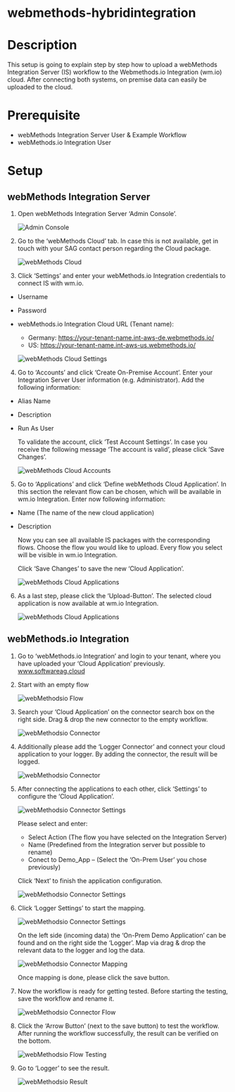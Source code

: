 # webmethods-hybridintegration
# Description
This setup is going to explain step by step how to upload a webMethods Integration Server (IS) workflow to the Webmethods.io Integration (wm.io) cloud. After connecting both systems, on premise data can easily be uploaded to the cloud.

# Prerequisite
* webMethods Integration Server User & Example Workflow
* webMethods.io Integration User

# Setup
## webMethods Integration Server 
1.	Open webMethods Integration Server ‘Admin Console’.

    ![Admin Console](/images/admin-console-001.png "Admin Console")

2.	Go to the ‘webMethods Cloud’ tab. In case this is not available, get in touch with your SAG contact person regarding the Cloud package.

    ![webMethods Cloud](/images/admin-console-002.png "webMethods Cloud")

3.	Click ‘Settings’ and enter your webMethods.io Integration credentials to connect IS with wm.io.

  * Username
  * Password
  * webMethods.io Integration Cloud URL (Tenant name):
      * Germany: https://your-tenant-name.int-aws-de.webmethods.io/ 
      * US: https://your-tenant-name.int-aws-us.webmethods.io/

    ![webMethods Cloud Settings](/images/admin-console-003.png "webMethods Cloud Settings")

4.	Go to ‘Accounts’ and click ‘Create On-Premise Account’. Enter your Integration Server User information (e.g. Administrator). Add the following information:

  * Alias Name
  * Description
  * Run As User

    To validate the account, click ‘Test Account Settings’. In case you receive the following message ‘The account is valid’, please     click ‘Save Changes’.
  
    ![webMethods Cloud Accounts](/images/admin-console-003.png "webMethods Cloud Accounts")
  
5.	Go to ‘Applications’ and click ‘Define webMethods Cloud Application’. In this section the relevant flow can be chosen, which will be available in wm.io Integration.
Enter now following information:

  * Name (The name of the new cloud application)
  * Description

    Now you can see all available IS packages with the corresponding flows. Choose the flow you would like to upload. Every flow you select will be visible in wm.io Integration.

    Click ‘Save Changes’ to save the new ‘Cloud Application’.

    ![webMethods Cloud Applications](/images/admin-console-005.png "webMethods Cloud Applications")

6.	As a last step, please click the ‘Upload-Button’. The selected cloud application is now available at wm.io Integration.

    ![webMethods Cloud Applications](/images/admin-console-006.png "webMethods Cloud Applications")


## webMethods.io Integration
1.	Go to ‘webMethods.io Integration’ and login to your tenant, where you have uploaded your ‘Cloud Application’ previously. www.softwareag.cloud

2.	Start with an empty flow

    ![webMethodsio Flow](/images/webmethodsio-001.png "webMethodsio Flow")

3.	Search your ‘Cloud Application’ on the connector search box on the right side. Drag & drop the new connector to the empty workflow.

    ![webMethodsio Connector](/images/webmethodsio-002.png "webMethodsio Connector")

4.	Additionally please add the ‘Logger Connector’ and connect your cloud application to your logger. By adding the connector, the result will be logged.

    ![webMethodsio Connector](/images/webmethodsio-003.png "webMethodsio Connector")

5.	After connecting the applications to each other, click ‘Settings’ to configure the ‘Cloud Application’.

    ![webMethodsio Connector Settings](/images/webmethodsio-004.png "webMethodsio Connector Settings")

      Please select and enter:

    * Select Action (The flow you have selected on the Integration Server)
    * Name (Predefined from the Integration server but possible to rename)
    * Conect to Demo_App – (Select the ‘On-Prem User’ you chose previously)

    Click ‘Next’ to finish the application configuration.
  
    ![webMethodsio Connector Settings](/images/webmethodsio-005.png "webMethodsio Connector Settings")
  
6.	Click ‘Logger Settings’ to start the mapping.
  
    ![webMethodsio Connector Settings](/images/webmethodsio-006.png "webMethodsio Connector Settings")

    On the left side (incoming data) the ‘On-Prem Demo Application’ can be found and on the right side the ‘Logger’. Map via drag & drop the relevant data to the logger and log the data.

    ![webMethodsio Connector Mapping](/images/webmethodsio-007.png "webMethodsio Connector Mapping")

    Once mapping is done, please click the save button.
    
 7.	Now the workflow is ready for getting tested. Before starting the testing, save the workflow and rename it. 

    ![webMethodsio Connector Flow](/images/webmethodsio-008.png "webMethodsio Flow")
   
 8.	Click the ‘Arrow Button’ (next to the save button) to test the workflow. After running the workflow successfully, the result can be verified on the bottom.
 
    ![webMethodsio Flow Testing](/images/webmethodsio-009.png "webMethodsio Flow Testing")
 
 9.	Go to ‘Logger’ to see the result.
 
    ![webMethodsio Result](/images/webmethodsio-010.png "webMethodsio Result")
    
  

